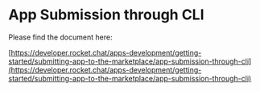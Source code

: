 # App Submission through CLI

Please find the document here: 

[https://developer.rocket.chat/apps-development/getting-started/submitting-app-to-the-marketplace/app-submission-through-cli](https://developer.rocket.chat/apps-development/getting-started/submitting-app-to-the-marketplace/app-submission-through-cli)

